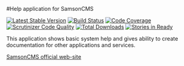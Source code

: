 #Help application for SamsonCMS

[![Latest Stable Version](https://poser.pugx.org/samsoncms/help/v/stable.svg)](https://packagist.org/packages/samsoncms/help)
[![Build Status](https://scrutinizer-ci.com/g/samsoncms/help/badges/build.png?b=master)](https://scrutinizer-ci.com/g/samsoncms/help/build-status/master)
[![Code Coverage](https://scrutinizer-ci.com/g/samsoncms/help/badges/coverage.png?b=master)](https://scrutinizer-ci.com/g/samsoncms/help/?branch=master)
[![Scrutinizer Code Quality](https://scrutinizer-ci.com/g/samsoncms/help/badges/quality-score.png?b=master)](https://scrutinizer-ci.com/g/samsoncms/help/?branch=master) 
[![Total Downloads](https://poser.pugx.org/samsoncms/help/downloads.svg)](https://packagist.org/packages/samsoncms/help)
[![Stories in Ready](https://badge.waffle.io/samsoncms/help.png?label=ready&title=Ready)](https://waffle.io/samsoncms/help)

This application shows basic system help and gives ability
to create documentation for other applications and services.

[SamsonCMS official web-site](samsoncms.com)